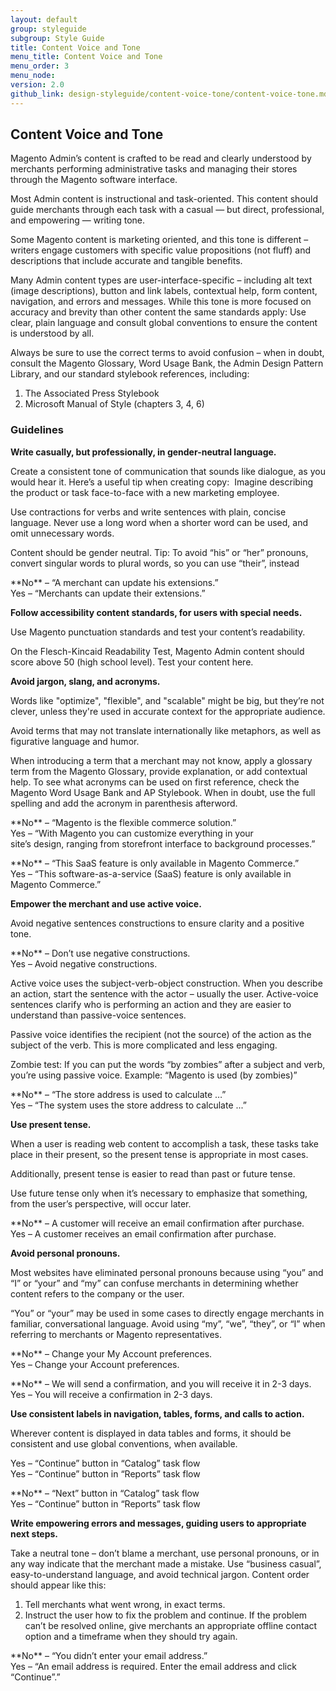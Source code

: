 ```yaml
---
layout: default
group: styleguide
subgroup: Style Guide
title: Content Voice and Tone
menu_title: Content Voice and Tone
menu_order: 3
menu_node:
version: 2.0
github_link: design-styleguide/content-voice-tone/content-voice-tone.md
---
```

## Content Voice and Tone

Magento Admin’s content is crafted to be read and clearly understood by merchants performing administrative tasks and managing their stores through the Magento software interface.

Most Admin content is instructional and task-oriented. This content should guide merchants through each task with a casual — but direct, professional, and empowering — writing tone.

Some Magento content is marketing oriented, and this tone is different – writers engage customers with specific value propositions (not fluff) and descriptions that include accurate and tangible benefits.

Many Admin content types are user-interface-specific – including alt text (image descriptions), button and link labels, contextual help, form content, navigation, and errors and messages. While this tone is more focused on accuracy and brevity than other content the same standards apply: Use clear, plain language and consult global conventions to ensure the content is understood by all.

Always be sure to use the correct terms to avoid confusion – when in doubt, consult the Magento Glossary, Word Usage Bank, the Admin Design Pattern Library, and our standard stylebook references, including:

1.	The Associated Press Stylebook
2.	Microsoft Manual of Style (chapters 3, 4, 6)

### Guidelines

**Write casually, but professionally, in gender-neutral language.**

Create a consistent tone of communication that sounds like dialogue, as you would hear it. Here’s a useful tip when creating copy:  Imagine describing the product or task face-to-face with a new marketing employee.

Use contractions for verbs and write sentences with plain, concise language. Never use a long word when a shorter word can be used, and omit unnecessary words.

Content should be gender neutral. Tip: To avoid “his” or “her” pronouns, convert singular words to plural words, so you can use “their”, instead

<div class="bs-callout bs-callout-tip">
  <p>**No** – “A merchant can update his extensions.”<br>
  Yes – “Merchants can update their extensions.”</p>
</div>


**Follow accessibility content standards, for users with special needs.**

Use Magento punctuation standards and test your content’s readability.  

On the Flesch-Kincaid Readability Test, Magento Admin content should score above 50 (high school level). Test your content here.

**Avoid jargon, slang, and acronyms.**

Words like "optimize", "flexible", and "scalable" might be big, but they’re not clever, unless they're used in accurate context for the appropriate audience.

Avoid terms that may not translate internationally like metaphors, as well as figurative language and humor.

When introducing a term that a merchant may not know, apply a glossary term from the Magento Glossary, provide explanation, or add contextual help. To see what acronyms can be used on first reference, check the Magento Word Usage Bank and AP Stylebook. When in doubt, use the full spelling and add the acronym in parenthesis afterword.

<div class="bs-callout bs-callout-tip">
  <p>**No** – “Magento is the flexible commerce solution.”<br>
  Yes – “With Magento you can customize everything in your site’s design, ranging from storefront interface to background processes.”</p>
  <p>**No** – “This SaaS feature is only available in Magento Commerce.”<br>
  Yes – “This software-as-a-service (SaaS) feature is only available in Magento Commerce.”</p>
</div>

**Empower the merchant and use active voice.**

Avoid negative sentences constructions to ensure clarity and a positive tone.

<div class="bs-callout bs-callout-tip">
  <p>**No** – Don’t use negative constructions.<br>
  Yes – Avoid negative constructions.</p>
</div>

Active voice uses the subject-verb-object construction. When you describe an action, start the sentence with the actor – usually the user. Active-voice sentences clarify who is performing an action and they are easier to understand than passive-voice sentences.

Passive voice identifies the recipient (not the source) of the action as the subject of the verb. This is more complicated and less engaging.

Zombie test: If you can put the words “by zombies” after a subject and verb, you’re using passive voice. Example: “Magento is used (by zombies)”

<div class="bs-callout bs-callout-tip">
  <p>**No** – “The store address is used to calculate …”<br>
  Yes – “The system uses the store address to calculate ...”</p>
</div>

**Use present tense.**

When a user is reading web content to accomplish a task, these tasks take place in their present, so the present tense is appropriate in most cases.

Additionally, present tense is easier to read than past or future tense.

Use future tense only when it’s necessary to emphasize that something, from the user’s perspective, will occur later.

<div class="bs-callout bs-callout-tip">
  <p>**No** – A customer will receive an email confirmation after purchase.<br>
  Yes – A customer receives an email confirmation after purchase.</p>
</div>

**Avoid personal pronouns.**

Most websites have eliminated personal pronouns because using “you” and “I” or “your” and “my” can confuse merchants in determining whether content refers to the company or the user.

“You” or “your” may be used in some cases to directly engage merchants in familiar, conversational language.
Avoid using “my”, “we”, “they”, or “I” when referring to merchants or Magento representatives.

<div class="bs-callout bs-callout-tip">
  <p>**No** – Change your My Account preferences.<br>
  Yes – Change your Account preferences.</p>
  <p>**No** – We will send a confirmation, and you will receive it in 2-3 days.<br>
  Yes – You will receive a confirmation in 2-3 days.</p>
</div>

**Use consistent labels in navigation, tables, forms, and calls to action.**

Wherever content is displayed in data tables and forms, it should be consistent and use global conventions, when available.

<div class="bs-callout bs-callout-tip">
  <p>Yes – “Continue” button in “Catalog” task flow<br>
  Yes – “Continue” button in “Reports” task flow</p>
  <p>**No** – “Next” button in “Catalog” task flow<br>
  Yes – “Continue” button in “Reports” task flow</p>
</div>

**Write empowering errors and messages, guiding users to appropriate next steps.**

Take a neutral tone – don’t blame a merchant, use personal pronouns, or in any way indicate that the merchant made a mistake. Use “business casual”, easy-to-understand language, and avoid technical jargon. Content order should appear like this:

1.	Tell merchants what went wrong, in exact terms.
2.	Instruct the user how to fix the problem and continue. If the problem can’t be resolved online, give merchants an appropriate offline contact option and a timeframe when they should try again.

<div class="bs-callout bs-callout-tip">
  <p>**No** – “You didn’t enter your email address.”<br>
  Yes – “An email address is required. Enter the email address and click “Continue”.”</p>
</div>
